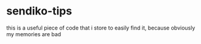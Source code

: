# sendiko-tips
this is a useful piece of code that i store to easily find it, because obviously my memories are bad
